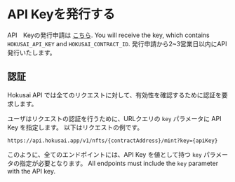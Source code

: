 # API Keyを発行する

API　Keyの発行申請は [こちら](https://ir9l8pcvcmm.typeform.com/to/FSREILsN?typeform-source=hokusai.app). You will receive the key, which contains `HOKUSAI_API_KEY` and `HOKUSAI_CONTRACT_ID`. 発行申請から2~3営業日以内にAPI発行いたします。

## 認証
Hokusai API では全てのリクエストに対して、有効性を確認するために認証を要求します。

ユーザはリクエストの認証を行うために、URLクエリの `key` パラメータに API Key を指定します。
以下はリクエストの例です。

```:bash
https://api.hokusai.app/v1/nfts/{contractAddress}/mint?key={apiKey}
```

このように、全てのエンドポイントには、API Key を値として持つ `key` パラメータの指定が必要となります。
All endpoints must include the `key` parameter with the API key.
